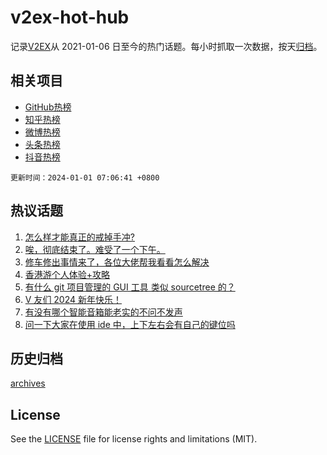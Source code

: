 # v2ex-hot-hub

 记录[V2EX](https://www.v2ex.com/)从 2021-01-06 日至今的热门话题。每小时抓取一次数据，按天[归档](archives)。
 
 ## 相关项目

- [GitHub热榜](https://github.com/lonnyzhang423/github-hot-hub)
- [知乎热榜](https://github.com/lonnyzhang423/zhihu-hot-hub)
- [微博热榜](https://github.com/lonnyzhang423/weibo-hot-hub)
- [头条热榜](https://github.com/lonnyzhang423/toutiao-hot-hub)
- [抖音热榜](https://github.com/lonnyzhang423/douyin-hot-hub)


 `更新时间：2024-01-01 07:06:41 +0800`

## 热议话题

1. [怎么样才能真正的戒掉手冲?](https://www.v2ex.com/t/1004819)
1. [唉，彻底结束了。难受了一个下午。](https://www.v2ex.com/t/1004809)
1. [修车修出事情来了，各位大佬帮我看看怎么解决](https://www.v2ex.com/t/1004745)
1. [香港游个人体验+攻略](https://www.v2ex.com/t/1004788)
1. [有什么 git 项目管理的 GUI 工具 类似 sourcetree 的？](https://www.v2ex.com/t/1004799)
1. [V 友们 2024 新年快乐！](https://www.v2ex.com/t/1004877)
1. [有没有哪个智能音箱能老实的不问不发声](https://www.v2ex.com/t/1004772)
1. [问一下大家在使用 ide 中，上下左右会有自己的键位吗](https://www.v2ex.com/t/1004757)

## 历史归档

[archives](archives)

## License

See the [LICENSE](LICENSE) file for license rights and limitations (MIT).
